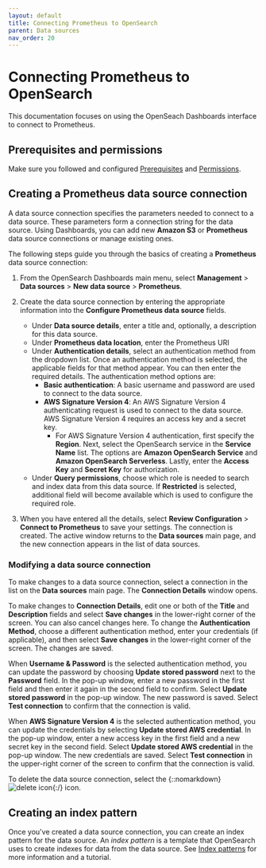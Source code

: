 ```yaml
---
layout: default
title: Connecting Prometheus to OpenSearch
parent: Data sources
nav_order: 20
---
```


# Connecting Prometheus to OpenSearch

This documentation focuses on using the OpenSeach Dashboards interface to connect to Prometheus. 

## Prerequisites and permissions

Make sure you followed and configured [Prerequisites]({{site.url}}{{site.baseurl}}/dashboards/management/data-sources/#prerequisites) and [Permissions]({{site.url}}{{site.baseurl}}/dashboards/management/data-sources/#permissions).


## Creating a Prometheus data source connection

A data source connection specifies the parameters needed to connect to a data source. These parameters form a connection string for the data source. Using Dashboards, you can add new **Amazon S3** or **Prometheus** data source connections or manage existing ones.

The following steps guide you through the basics of creating a **Prometheus** data source connection:

1. From the OpenSearch Dashboards main menu, select **Management** > **Data sources** > **New data source** > **Prometheus**. 

2. Create the data source connection by entering the appropriate information into the **Configure Prometheus data source** fields. 
   
   - Under **Data source details**, enter a title and, optionally, a description for this data source.
   - Under **Prometheus data location**, enter the Prometheus URI
   - Under **Authentication details**, select an authentication method from the dropdown list. Once an authentication method is selected, the applicable fields for that method appear. You can then enter the required details. The authentication method options are:
       - **Basic authentication**: A basic username and password are used to connect to the data source.
       - **AWS Signature Version 4**: An AWS Signature Version 4 authenticating request is used to connect to the data source. AWS Signature Version 4 requires an access key and a secret key. 
         - For AWS Signature Version 4 authentication, first specify the **Region**. Next, select the OpenSearch service in the **Service Name** list. The options are **Amazon OpenSearch Service** and **Amazon OpenSearch Serverless**. Lastly, enter the **Access Key** and **Secret Key** for authorization.
   - Under **Query permissions**, choose which role is needed to search and index data from this data source. If **Restricted** is selected, additional field will become available which is used to configure the required role.

3. When you have entered all the details, select **Review Configuration** > **Connect to Prometheus** to save your settings. The connection is created. The active window returns to the **Data sources** main page, and the new connection appears in the list of data sources.

### Modifying a data source connection

To make changes to a data source connection, select a connection in the list on the **Data sources** main page. The **Connection Details** window opens.

To make changes to **Connection Details**, edit one or both of the **Title** and **Description** fields and select **Save changes** in the lower-right corner of the screen. You can also cancel changes here. To change the **Authentication Method**, choose a different authentication method, enter your credentials (if applicable), and then select **Save changes** in the lower-right corner of the screen. The changes are saved.

When **Username & Password** is the selected authentication method, you can update the password by choosing **Update stored password** next to the **Password** field. In the pop-up window, enter a new password in the first field and then enter it again in the second field to confirm. Select **Update stored password** in the pop-up window. The new password is saved. Select **Test connection** to confirm that the connection is valid.

When **AWS Signature Version 4** is the selected authentication method, you can update the credentials by selecting **Update stored AWS credential**. In the pop-up window, enter a new access key in the first field and a new secret key in the second field. Select **Update stored AWS credential** in the pop-up window. The new credentials are saved. Select **Test connection** in the upper-right corner of the screen to confirm that the connection is valid.

To delete the data source connection, select the {::nomarkdown}<img src="{{site.url}}{{site.baseurl}}/images/dashboards/trash-can-icon.png" class="inline-icon" alt="delete icon"/>{:/} icon.

## Creating an index pattern

Once you've created a data source connection, you can create an index pattern for the data source. An _index pattern_ is a template that OpenSearch uses to create indexes for data from the data source. See [Index patterns]({{site.url}}{{site.baseurl}}/dashboards/management/index-patterns/) for more information and a tutorial. 
